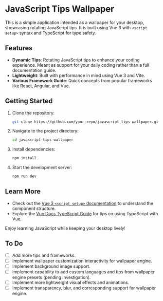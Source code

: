 # JavaScript Tips Wallpaper

This is a simple application intended as a wallpaper for your desktop, showcasing rotating JavaScript tips. It is built using Vue 3 with `<script setup>` syntax and TypeScript for type safety.

## Features

- **Dynamic Tips**: Rotating JavaScript tips to enhance your coding experience. Meant as support for your daily coding rather than a full documentation guide.
- **Lightweight**: Built with performance in mind using Vue 3 and Vite.
- **Various Framework Guide**: Quick concepts from popular frameworks like React, Angular, and Vue.

## Getting Started

1. Clone the repository:
   ```bash
   git clone https://github.com/your-repo/javascript-tips-wallpaper.git
   ```
2. Navigate to the project directory:
   ```bash
   cd javascript-tips-wallpaper
   ```
3. Install dependencies:
   ```bash
   npm install
   ```
4. Start the development server:
   ```bash
   npm run dev
   ```

## Learn More

- Check out the [Vue 3 `<script setup>` documentation](https://v3.vuejs.org/api/sfc-script-setup.html#sfc-script-setup) to understand the component structure.
- Explore the [Vue Docs TypeScript Guide](https://vuejs.org/guide/typescript/overview.html#project-setup) for tips on using TypeScript with Vue.

Enjoy learning JavaScript while keeping your desktop lively!

## To Do
- [ ] Add more tips and frameworks.
- [ ] Implement wallpaper customization interactivity for wallpaper engine.
- [ ] Implement background image support.
- [ ] Implement capability to add custom languages and tips from wallpaper engine presets (pending investigation).
- [ ] Implement more lightweight visual effects and animations.
- [ ] Implement transparency, blur, and corresponding support for wallpaper engine.